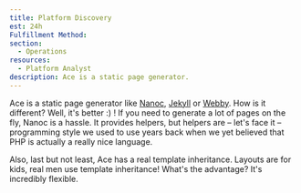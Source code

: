 ```yaml
---
title: Platform Discovery
est: 24h
Fulfillment Method: 
section:
  - Operations
resources:
  - Platform Analyst
description: Ace is a static page generator.
---
```


Ace is a static page generator like [Nanoc](http://nanoc.stoneship.org), [Jekyll](https://github.com/mojombo/jekyll) or [Webby](http://webby.rubyforge.org/tutorial). How is it different? Well, it's better :) ! If you need to generate a lot of pages on the fly, Nanoc is a hassle. It provides helpers, but helpers are – let's face it – programming style we used to use years back when we yet believed that PHP is actually a really nice language.

Also, last but not least, Ace has a real template inheritance. Layouts are for kids, real men use template inheritance! What's the advantage? It's incredibly flexible.
